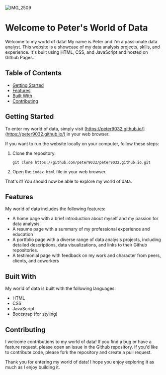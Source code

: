 ![IMG_2509](https://user-images.githubusercontent.com/129965664/233524249-3326b2e0-d84c-46de-bdd0-154852f8be50.JPEG)

# Welcome to Peter's World of Data

Welcome to my world of data! My name is Peter and I'm a passionate data analyst. This website is a showcase of my data analysis projects, skills, and experience. It's built using HTML, CSS, and JavaScript and hosted on Github Pages.

## Table of Contents

- [Getting Started](#getting-started)
- [Features](#features)
- [Built With](#built-with)
- [Contributing](#contributing)

## Getting Started

To enter my world of data, simply visit [https://peter9032.github.io/](https://peter9032.github.io/) in your web browser.

If you want to run the website locally on your computer, follow these steps:

1. Clone the repository:

   ```
   git clone https://github.com/peter9032/peter9032.github.io.git
   ```

2. Open the `index.html` file in your web browser.

That's it! You should now be able to explore my world of data.

## Features

My world of data includes the following features:

- A home page with a brief introduction about myself and my passion for data analysis.
- A resume page with a summary of my professional experience and education
- A portfolio page with a diverse range of data analysis projects, including detailed descriptions, data visualizations, and links to their Github repositories.
- A testimonial page with feedback on my work and character from peers, clients, and coworkers

## Built With

My world of data is built with the following languages:

- HTML
- CSS
- JavaScript
- Bootstrap (for styling)

## Contributing

I welcome contributions to my world of data! If you find a bug or have a feature request, please open an issue in the Github repository. If you'd like to contribute code, please fork the repository and create a pull request.

Thank you for entering my world of data! I hope you enjoy exploring it as much as I enjoy building it.
